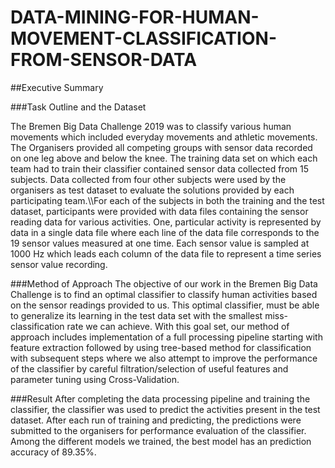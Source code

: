 # DATA-MINING-FOR-HUMAN-MOVEMENT-CLASSIFICATION-FROM-SENSOR-DATA

##Executive Summary

###Task Outline and the Dataset


The Bremen Big Data Challenge 2019 was to classify various human movements which included everyday movements and athletic movements. The Organisers provided all competing groups with sensor data recorded on one leg above and below the knee. The training data set on which each team had to train their classifier contained sensor data collected from 15 subjects. Data collected from four other subjects were used by the organisers as test dataset to evaluate the solutions provided by each participating team.\\\\For each of the subjects in both the training and the test dataset, participants were provided with data files containing the sensor reading data for various activities. One, particular activity is represented by data in a single data file where each line of the data file corresponds to the 19 sensor values measured at one time. Each sensor value is sampled at 1000 Hz which leads each column of the data file to represent a time series sensor value recording. 

###Method of Approach
The objective of our work in the Bremen Big Data Challenge is to find an optimal classifier to classify human activities based on the sensor readings provided to us. This optimal classifier, must be able to generalize its learning in the test data set with the smallest miss-classification rate we can achieve. With this goal set, our method of approach includes implementation of a full processing pipeline starting with feature extraction followed by using tree-based method for classification with subsequent steps where we also attempt to improve the performance of the classifier by careful filtration/selection of useful features and parameter tuning using Cross-Validation.

###Result
After completing the data processing pipeline and training the classifier, the classifier was used to predict the activities present in the test dataset. After each run of training and predicting, the predictions were submitted to the organisers for performance evaluation of the classifier.
Among the different models we trained, the best model has an prediction accuracy of 89.35\%.
